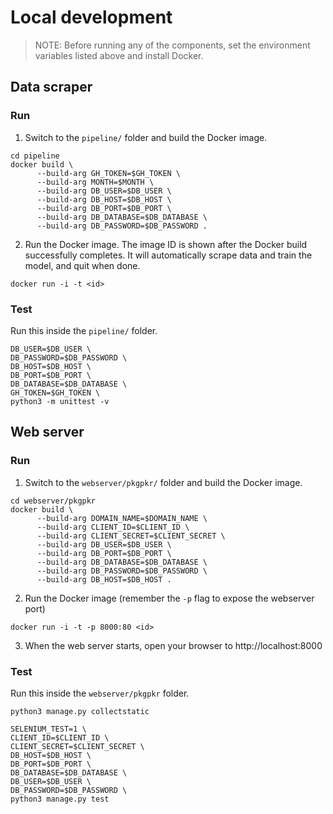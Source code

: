 # Local development

> NOTE: Before running any of the components, set the environment variables listed above and install Docker.

## Data scraper
### Run

1. Switch to the `pipeline/` folder and build the Docker image.

```
cd pipeline
docker build \
      --build-arg GH_TOKEN=$GH_TOKEN \
      --build-arg MONTH=$MONTH \
      --build-arg DB_USER=$DB_USER \
      --build-arg DB_HOST=$DB_HOST \
      --build-arg DB_PORT=$DB_PORT \
      --build-arg DB_DATABASE=$DB_DATABASE \
      --build-arg DB_PASSWORD=$DB_PASSWORD .
```

2. Run the Docker image. The image ID is shown after the Docker build successfully
   completes. It will automatically scrape data and train the model, and quit when done.

`docker run -i -t <id>`

### Test

Run this inside the `pipeline/` folder.

```
DB_USER=$DB_USER \
DB_PASSWORD=$DB_PASSWORD \
DB_HOST=$DB_HOST \
DB_PORT=$DB_PORT \
DB_DATABASE=$DB_DATABASE \
GH_TOKEN=$GH_TOKEN \
python3 -m unittest -v
```

## Web server
### Run
1. Switch to the `webserver/pkgpkr/` folder and build the Docker image.

```
cd webserver/pkgpkr
docker build \
      --build-arg DOMAIN_NAME=$DOMAIN_NAME \
      --build-arg CLIENT_ID=$CLIENT_ID \
      --build-arg CLIENT_SECRET=$CLIENT_SECRET \
      --build-arg DB_USER=$DB_USER \
      --build-arg DB_PORT=$DB_PORT \
      --build-arg DB_DATABASE=$DB_DATABASE \
      --build-arg DB_PASSWORD=$DB_PASSWORD \
      --build-arg DB_HOST=$DB_HOST .
```

2. Run the Docker image (remember the `-p` flag to expose the webserver port)

`docker run -i -t -p 8000:80 <id>`

3. When the web server starts, open your browser to http://localhost:8000

### Test

Run this inside the `webserver/pkgpkr` folder.

```
python3 manage.py collectstatic

SELENIUM_TEST=1 \
CLIENT_ID=$CLIENT_ID \
CLIENT_SECRET=$CLIENT_SECRET \
DB_HOST=$DB_HOST \
DB_PORT=$DB_PORT \
DB_DATABASE=$DB_DATABASE \
DB_USER=$DB_USER \
DB_PASSWORD=$DB_PASSWORD \
python3 manage.py test
```
